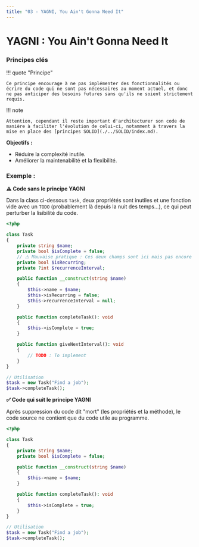 ```yaml
---
title: "03 - YAGNI, You Ain't Gonna Need It"
---
```


# YAGNI : You Ain't Gonna Need It

### Principes clés

!!! quote "Principe"

    Ce principe encourage à ne pas implémenter des fonctionnalités ou écrire du code qui ne sont pas nécessaires au moment actuel, et donc ne pas anticiper des besoins futures sans qu'ils ne soient strictement requis.

!!! note

    Attention, cependant il reste important d'architecturer son code de manière à faciliter l'évolution de celui-ci, notamment à travers la mise en place des [principes SOLID](./../SOLID/index.md).

**Objectifs :**

- Réduire la complexité inutile.
- Améliorer la maintenabilité et la flexibilité.

### Exemple :

**⚠️ Code sans le principe YAGNI**

Dans la class ci-dessous `Task`, deux propriétés sont inutiles et une fonction vide avec un `TODO` (probablement là depuis la nuit des temps...), ce qui peut perturber la lisibilité du code.

```php
<?php

class Task
{
    private string $name;
    private bool $isComplete = false;
    // ⚠️ Mauvaise pratique : Ces deux champs sont ici mais pas encore nécéssaire, donc inutiles pour le moment
    private bool $isRecurring;
    private ?int $recurrenceInterval;

    public function __construct(string $name)
    {
        $this->name = $name;
        $this->isRecurring = false;
        $this->recurrenceInterval = null;
    }

    public function completeTask(): void
    {
        $this->isComplete = true;
    }

    public function giveNextInterval(): void
    {
        // TODO : To implement
    }
}

// Utilisation
$task = new Task("Find a job");
$task->completeTask();
```

**✅ Code qui suit le principe YAGNI**

Après suppression du code dit "mort" (les propriétés et la méthode), le code source ne contient que du code utile au programme.

```php
<?php

class Task
{
    private string $name;
    private bool $isComplete = false;

    public function __construct(string $name)
    {
        $this->name = $name;
    }

    public function completeTask(): void
    {
        $this->isComplete = true;
    }
}

// Utilisation
$task = new Task("Find a job");
$task->completeTask();
```
